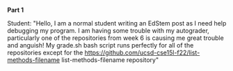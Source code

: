 **Part 1**

Student: "Hello, I am a normal student writing an EdStem post as I need help debugging my program. I am having some trouble with my autograder, particularly one of the repositories from week 6 is causing me great trouble and anguish! My grade.sh bash script runs perfectly for all of the repositories except for the https://github.com/ucsd-cse15l-f22/list-methods-filename list-methods-filename repository"
